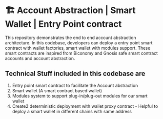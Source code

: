 # 🏗 Account Abstraction | Smart Wallet | Entry Point contract 

This repository demonstrates the end to end account abstraction architecture. In this codebase, developers can deploy a entry point smart contract with wallet factories, smart wallet with modules support. These smart contracts are inspired from Biconomy and Gnosis safe smart contract accounts and account abstraction. 

## Technical Stuff included in this codebase are
1. Entry point smart contract to facilitate the Account abstraction
2. Smart wallet (A smart contract based wallet)
3. Modules system to support plug-in/plug-out modules for our smart wallet
4. Create2 deterministic deployment with wallet proxy contract - Helpful to deploy a smart wallet in different chains with same address
